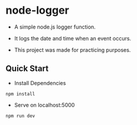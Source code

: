 # node-logger

- A simple node.js logger function.

- It logs the date and time when an event occurs.

- This project was made for practicing purposes.


## Quick Start

* Install Dependencies
```
npm install
```

* Serve on localhost:5000
```
npm run dev
```
